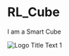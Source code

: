 # RL_Cube
I am a Smart Cube

![](https://media.giphy.com/media/vFKqnCdLPNOKc/giphy.gif "Logo Title Text 1")
